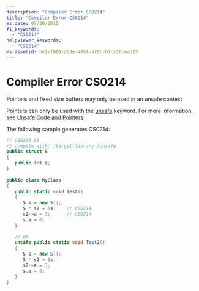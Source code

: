 ```yaml
---
description: "Compiler Error CS0214"
title: "Compiler Error CS0214"
ms.date: 07/20/2015
f1_keywords: 
  - "CS0214"
helpviewer_keywords: 
  - "CS0214"
ms.assetid: be1ef909-a53e-485f-a79b-b1cc56cead15
---
```

# Compiler Error CS0214
Pointers and fixed size buffers may only be used in an unsafe context  
  
 Pointers can only be used with the [unsafe](../language-reference/keywords/unsafe.md) keyword. For more information, see [Unsafe Code and Pointers](../programming-guide/unsafe-code-pointers/index.md).  
  
 The following sample generates CS0214:  
  
```csharp  
// CS0214.cs  
// compile with: /target:library /unsafe  
public struct S  
{  
   public int a;  
}  
  
public class MyClass  
{  
   public static void Test()  
   {  
      S s = new S();  
      S * s2 = &s;    // CS0214  
      s2->a = 3;      // CS0214  
      s.a = 0;  
   }  
  
   // OK  
   unsafe public static void Test2()  
   {  
      S s = new S();  
      S * s2 = &s;  
      s2->a = 3;  
      s.a = 0;  
   }  
}  
```
